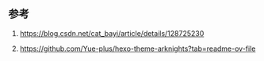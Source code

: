 ## 参考
1. https://blog.csdn.net/cat_bayi/article/details/128725230

2. https://github.com/Yue-plus/hexo-theme-arknights?tab=readme-ov-file